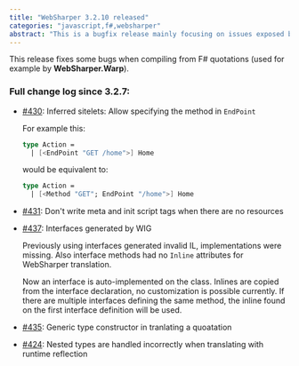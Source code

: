 ```yaml
---
title: "WebSharper 3.2.10 released"
categories: "javascript,f#,websharper"
abstract: "This is a bugfix release mainly focusing on issues exposed by WebSharper.Warp"
---
```

This release fixes some bugs when compiling from F# quotations (used for example by **WebSharper.Warp**).

### Full change log since 3.2.7:

* [#430](https://github.com/intellifactory/websharper/issues/430): Inferred sitelets: Allow specifying the method in `EndPoint` 

  For example this:
  ```fsharp
  type Action =
    | [<EndPoint "GET /home">] Home
  ```

  would be equivalent to:
  ```fsharp
  type Action =
    | [<Method "GET"; EndPoint "/home">] Home
  ```

* [#431](https://github.com/intellifactory/websharper/issues/431): Don't write meta and init script tags when there are no resources

* [#437](https://github.com/intellifactory/websharper/issues/437): Interfaces generated by WIG

	Previously using interfaces generated invalid IL, implementations were missing.
    Also interface methods had no `Inline` attributes for WebSharper translation.
    
    Now an interface is auto-implemented on the class.
    Inlines are copied from the interface declaration, no customization is possible currently.
    If there are multiple interfaces defining the same method, the inline found on the first interface definition will be used.
    
* [#435](https://github.com/intellifactory/websharper/issues/435): Generic type constructor in tranlating a quoatation
    
* [#424](https://github.com/intellifactory/websharper/issues/424): Nested types are handled incorrectly when translating with runtime reflection